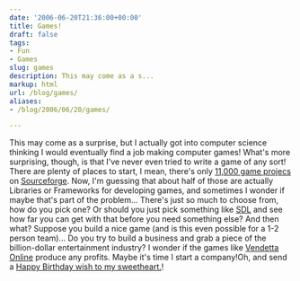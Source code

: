 ```yaml
---
date: '2006-06-20T21:36:00+00:00'
title: Games!
draft: false
tags:
- Fun
- Games
slug: games
description: This may come as a s...
markup: html
url: /blog/games/
aliases:
- /blog/2006/06/20/games/

---
```


This may come as a surprise, but I actually got into computer science thinking I would eventually find a job making computer games! What's more surprising, though, is that I've never even tried to write a game of any sort!  There are plenty of places to start, I mean, there's only <a href="http://sourceforge.net/softwaremap/trove_list.php?form_cat=80">11,000 game projecs</a> on <a href="http://sourceforge.net">Sourceforge</a>. Now, I'm guessing that about half of those are actually Libraries or Frameworks for developing games, and sometimes I wonder if maybe that's part of the problem...  There's just so much to choose from, how do you pick one? Or should you just pick something like <a href="http://www.libsdl.org">SDL</a> and see how far you can get with that before you need something else? And then what? Suppose you build a nice game (and is this even possible for a 1-2 person team)... Do you try to build a business and grab a piece of the billion-dollar entertainment industry? I wonder if the games like <a href="http://www.vendetta-online.com/">Vendetta Online</a>  produce any profits.  Maybe it's time I start a company!Oh, and send a <a href="http://rosemarie.name">Happy Birthday wish to my sweetheart.</a>!<div class="blogger-post-footer"><img width='1' height='1' src='https://blogger.googleusercontent.com/tracker/4123748873183487963-4482087934884248919?l=bradmontgomery.blogspot.com' alt='' /></div>
